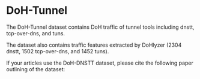 # DoH-Tunnel

The DoH-Tunnel dataset contains DoH traffic of tunnel tools including dnstt, tcp-over-dns, and tuns.

The dataset also contains traffic features extracted by DoHlyzer (2304 dnstt, 1502 tcp-over-dns, and 1452 tuns).

If your articles use the DoH-DNSTT dataset, please cite the following paper outlining of the dataset:

